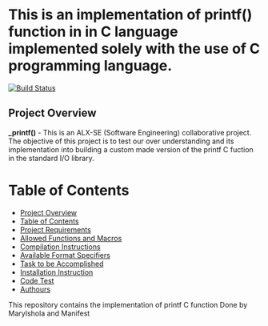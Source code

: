 # This is an implementation of printf() function in in C language implemented solely with the use of C programming language.

[![Build Status](https://travis-ci.org/joemccann/dillinger.svg?branch=master)](https://github.com/narnat/printf)

## Project Overview
**_printf()** - This is an ALX-SE (Software Engineering) collaborative project. The objective of this project is to test our over understanding and its implementation into building a custom made version of the printf C fuction in the standard I/O library.

Table of Contents
=================
<!--ts-->
   * [Project Overview](#project-overview)
   * [Table of Contents](#table-of-contents)
   * [Project Requirements](#project-requirements)
   * [Allowed Functions and Macros](#allowed-functions-and-micros)
   * [Compilation Instructions](#compilation-instructions)
   * [Available Format Specifiers](#available-format-specifier)
   * [Task to be Accomplished](#task-to-be-accomplished)
   * [Installation Instruction](#installation-instructions)
   * [Code Test](#Code-Test)
   * [Authours](#Authours)
<!--te-->
This repository contains the implementation of printf C function
Done by MaryIshola and Manifest
